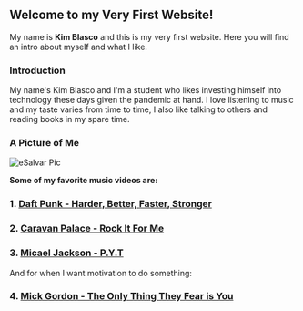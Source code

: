 ## Welcome to my Very First Website!

My name is **Kim Blasco** and this is my very first website. Here you will find an intro about myself and what I like.

### Introduction

My name's Kim Blasco and I'm a student who likes investing himself into technology these days given the pandemic at hand.
I love listening to music and my taste varies from time to time, I also like talking to others and reading books in my spare time.

### A Picture of Me
![eSalvar Pic](https://user-images.githubusercontent.com/99862879/159719276-55f07884-32b3-4ec3-8048-ef04c57cff8e.jpg)



**Some of my favorite music videos are:**
### 1. [Daft Punk - Harder, Better, Faster, Stronger](https://www.youtube.com/watch?v=yydNF8tuVmU&ab_channel=DaftPunk)

### 2. [Caravan Palace - Rock It For Me](https://www.youtube.com/watch?v=fBGSJ3sbivI&list=RDyydNF8tuVmU&index=10&ab_channel=CaravanPalace)

### 3. [Micael Jackson - P.Y.T](https://www.youtube.com/watch?v=1ZZQuj6htF4&ab_channel=michaeljacksonVEVO)


  
  And for when I want motivation to do something:
### 4. [Mick Gordon - The Only Thing They Fear is You](https://www.youtube.com/watch?v=fmUDr2DO2is&ab_channel=the_kovic)





